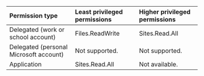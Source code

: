 |Permission type|Least privileged permissions|Higher privileged permissions|
|:---|:---|:---|
|Delegated (work or school account)|Files.ReadWrite|Sites.Read.All|
|Delegated (personal Microsoft account)|Not supported.|Not supported.|
|Application|Sites.Read.All|Not available.|